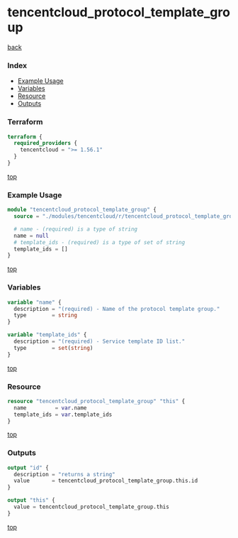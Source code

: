 # tencentcloud_protocol_template_group

[back](../tencentcloud.md)

### Index

- [Example Usage](#example-usage)
- [Variables](#variables)
- [Resource](#resource)
- [Outputs](#outputs)

### Terraform

```terraform
terraform {
  required_providers {
    tencentcloud = ">= 1.56.1"
  }
}
```

[top](#index)

### Example Usage

```terraform
module "tencentcloud_protocol_template_group" {
  source = "./modules/tencentcloud/r/tencentcloud_protocol_template_group"

  # name - (required) is a type of string
  name = null
  # template_ids - (required) is a type of set of string
  template_ids = []
}
```

[top](#index)

### Variables

```terraform
variable "name" {
  description = "(required) - Name of the protocol template group."
  type        = string
}

variable "template_ids" {
  description = "(required) - Service template ID list."
  type        = set(string)
}
```

[top](#index)

### Resource

```terraform
resource "tencentcloud_protocol_template_group" "this" {
  name         = var.name
  template_ids = var.template_ids
}
```

[top](#index)

### Outputs

```terraform
output "id" {
  description = "returns a string"
  value       = tencentcloud_protocol_template_group.this.id
}

output "this" {
  value = tencentcloud_protocol_template_group.this
}
```

[top](#index)